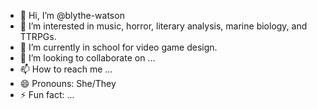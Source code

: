 - 👋 Hi, I’m @blythe-watson
- 👀 I’m interested in music, horror, literary analysis, marine biology, and TTRPGs.
- 🌱 I’m currently in school for video game design. 
- 💞️ I’m looking to collaborate on ...
- 📫 How to reach me ...
- 😄 Pronouns: She/They
- ⚡ Fun fact: ...

<!---
blythe-watson/blythe-watson is a ✨ special ✨ repository because its `README.md` (this file) appears on your GitHub profile.
You can click the Preview link to take a look at your changes.
--->
